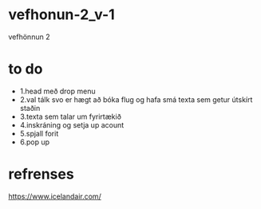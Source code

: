 # vefhonun-2_v-1
vefhönnun 2
# to do
* 1.head með drop menu
* 2.val tálk svo er hægt að bóka flug og hafa smá texta sem getur útskírt staðin
* 3.texta sem talar um fyrirtækið
* 4.inskráning og setja up acount
* 5.spjall forit
* 6.pop up
# refrenses
https://www.icelandair.com/
